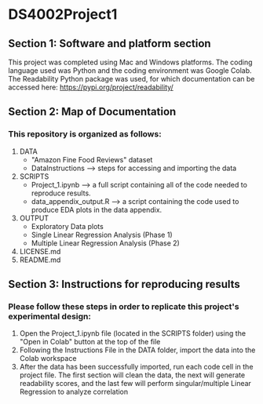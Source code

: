 # DS4002Project1

## Section 1: Software and platform section

This project was completed using Mac and Windows platforms. The coding language used was Python and the coding environment was Google Colab. The Readability Python package was used, for which documentation can be accessed here: https://pypi.org/project/readability/

## Section 2: Map of Documentation

### This repository is organized as follows:

1. DATA
    - "Amazon Fine Food Reviews" dataset
    - DataInstructions --> steps for accessing and importing the data
2. SCRIPTS
    - Project_1.ipynb --> a full script containing all of the code needed to reproduce results.
    - data_appendix_output.R --> a script containing the code used to produce EDA plots in the data appendix.
3. OUTPUT
    - Exploratory Data plots
    - Single Linear Regression Analysis (Phase 1)
    - Multiple Linear Regression Analysis (Phase 2)
4. LICENSE.md
5. README.md


## Section 3: Instructions for reproducing results

### Please follow these steps in order to replicate this project's experimental design:

1. Open the Project_1.ipynb file (located in the SCRIPTS folder) using the "Open in Colab" button at the top of the file
2. Following the Instructions File in the DATA folder, import the data into the Colab workspace
3. After the data has been successfully imported, run each code cell in the project file. The first section will clean the data, the next will generate readability scores, and the last few will perform singular/multiple Linear Regression to analyze correlation
